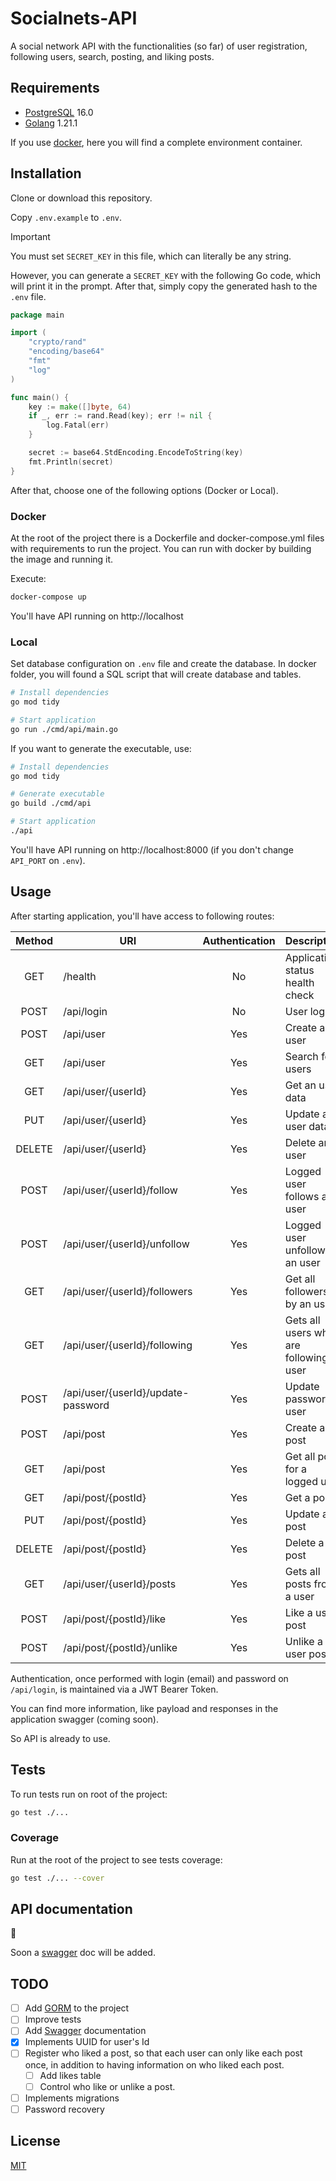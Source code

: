 # Socialnets-API

A social network API with the functionalities (so far) of user registration, following users, search, posting, and liking posts.

## Requirements

- [PostgreSQL](https://www.postgresql.org/) 16.0
- [Golang](https://go.dev/) 1.21.1

If you use [docker](https://www.docker.com/), here you will find a complete environment container.

## Installation

Clone or download this repository.

Copy `.env.example` to `.env`.

> [!IMPORTANT]
> You must set `SECRET_KEY` in this file, which can literally be any string.

However, you can generate a `SECRET_KEY` with the following Go code, which will print it in the prompt. After that, simply copy the generated hash to the `.env` file.

```Go
package main

import (
	"crypto/rand"
	"encoding/base64"
	"fmt"
	"log"
)

func main() {
	key := make([]byte, 64)
	if _, err := rand.Read(key); err != nil {
		log.Fatal(err)
	}

	secret := base64.StdEncoding.EncodeToString(key)
	fmt.Println(secret)
}
```

After that, choose one of the following options (Docker or Local).

### Docker

At the root of the project there is a Dockerfile and docker-compose.yml files with requirements to run the project.
You can run with docker by building the image and running it.

Execute:

```bash
docker-compose up
```

You'll have API running on http://localhost

### Local

Set database configuration on `.env` file and create the database. In docker folder, you will found a SQL script that will create database and tables.

```bash
# Install dependencies
go mod tidy

# Start application
go run ./cmd/api/main.go
```

If you want to generate the executable, use:
```bash
# Install dependencies
go mod tidy

# Generate executable
go build ./cmd/api

# Start application
./api
```

You'll have API running on http://localhost:8000 (if you don't change `API_PORT` on `.env`).

## Usage

After starting application, you'll have access to following routes:

| Method | URI                                | Authentication | Description                             |
|:------:|------------------------------------|:--------------:|-----------------------------------------|
|  GET   | /health                            |       No       | Application status health check         |
|  POST  | /api/login                         |       No       | User login                              |
|  POST  | /api/user                          |      Yes       | Create an user                          |
|  GET   | /api/user                          |      Yes       | Search for users                        |
|  GET   | /api/user/{userId}                 |      Yes       | Get an user data                        |
|  PUT   | /api/user/{userId}                 |      Yes       | Update an user data                     |
| DELETE | /api/user/{userId}                 |      Yes       | Delete an user                          |
|  POST  | /api/user/{userId}/follow          |      Yes       | Logged user follows an user             |
|  POST  | /api/user/{userId}/unfollow        |      Yes       | Logged user unfollows an user           |
|  GET   | /api/user/{userId}/followers       |      Yes       | Get all followers by an user            |
|  GET   | /api/user/{userId}/following       |      Yes       | Gets all users who are following a user |
|  POST  | /api/user/{userId}/update-password |      Yes       | Update password user                    |
|  POST  | /api/post                          |      Yes       | Create a post                           |
|  GET   | /api/post                          |      Yes       | Get all post for a logged user          |
|  GET   | /api/post/{postId}                 |      Yes       | Get a post                              |
|  PUT   | /api/post/{postId}                 |      Yes       | Update a post                           |
| DELETE | /api/post/{postId}                 |      Yes       | Delete a post                           |
|  GET   | /api/user/{userId}/posts           |      Yes       | Gets all posts from a user              |
|  POST  | /api/post/{postId}/like            |      Yes       | Like a user post                        |
|  POST  | /api/post/{postId}/unlike          |      Yes       | Unlike a user post                      |

Authentication, once performed with login (email) and password on `/api/login`, is maintained via a JWT Bearer Token.

You can find more information, like payload and responses in the application swagger (coming soon).

So API is already to use.

## Tests

To run tests run on root of the project:

```bash
go test ./...
```

### Coverage

Run at the root of the project to see tests coverage:
```bash
go test ./... --cover
```

## API documentation

:construction:

Soon a [swagger](https://swagger.io/docs/specification/2-0/what-is-swagger/) doc will be added.

## TODO

- [ ] Add [GORM](https://gorm.io) to the project
- [ ] Improve tests
- [ ] Add [Swagger](https://swagger.io) documentation
- [x] Implements UUID for user's Id
- [ ] Register who liked a post, so that each user can only like each post once, in addition to having information on who liked each post. 
    + [ ] Add likes table
    + [ ] Control who like or unlike a post.
- [ ] Implements migrations
- [ ] Password recovery

## License

[MIT](./LICENSE)